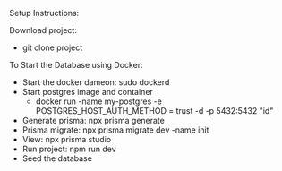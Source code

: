 Setup Instructions:

Download project:
- git clone project


To Start the Database using Docker:
- Start the docker dameon: sudo dockerd
- Start postgres image and container
	- docker run -name my-postgres -e POSTGRES_HOST_AUTH_METHOD = trust -d -p 5432:5432 "id"
- Generate prisma: npx prisma generate
- Prisma migrate: npx prisma migrate dev -name init
- View: npx prisma studio
- Run project: npm run dev
- Seed the database
